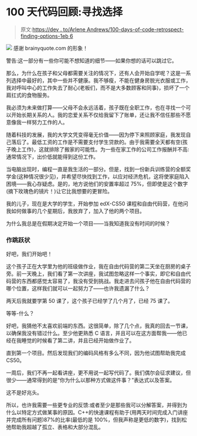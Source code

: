 # 100 天代码回顾:寻找选择

> 原文:[https://dev . to/Arlene Andrews/100-days-of-code-retrospect-finding-options-1eb 6](https://dev.to/arleneandrews/100-days-of-code-retrospective-finding-options-1eb6)

[![](../Images/d95644d52f249f0ebe7f775172b8fc5a.png)](https://www.brainyquote.com/photos_tr/en/p/plato/118809/plato1-2x.jpg) 
感谢 brainyquote.com 的形象！

警告:这一部分有一些你可能不想知道的细节——如果你想的话可以跳过它。

那么，为什么在孩子和父母都需要关注的情况下，还有人会开始自学呢？这是一系列选择中最好的，其中一些并不健康。我不够瘦，不能在健身房脱光衣服或工作，我对呼叫中心的工作失去了耐心(老板们，而不是大多数顾客和同事)，损坏了一个肩扛式的食物服务。

我必须为未来做打算——父母不会永远活着，孩子既在全职工作，也在寻找一个可以开始长期关系的人。我的恋爱关系不仅给我留下了账单，还让我不信任那些不愿意像我一样努力工作的人。

随着科技的发展，我的大学文凭变得毫无价值——因为停下来照顾家庭，我发现自己落后了。最低工资的工作是不需要支付学生贷款的。由于我需要全天都有空(孩子晚上工作)，这就排除了搬家的可能性。为一些在家工作的公司工作报酬并不高:通常情况下，出价低就能得到这份工作。

当电脑出现时，编程一直是我生活的一部分。但是，找到一份新兵训练营的全额奖学金(这种情况很少见)，并希望尽快找到工作，以应对经济危机，这将使家庭陷入困境——我心存疑虑。是的，地方说他们的安置率超过 75%，但即使是这个数字(摘下玫瑰色的镜片！)让它比我想要的更冒险。

我的儿子，现在是大学的学生，开始参加 edX-CS50 课程和自由代码营，在他问我如何做事的几个星期后，我放弃了，加入了他的两个项目。

为什么我总是在假期决定开始一个项目——当我知道我没有时间的时候？

### 作跳跃状

好吧，我们开始吧！

这个孩子正在大学里为他的班级做作业，我在自由代码营的第二天坐在厨房的桌子旁。前一天晚上，我们看了第一次讲座，我试图忽略这样一个事实，即它和自由代码营的东西都感觉太容易了，我没有受到挑战。我走进去问孩子他在自由代码营的哪个位置，这样我们就可以一起努力了——也许我遗漏了什么？

两天后我就要学第 50 课了，这个孩子已经学了几个月了，已经 75 课了。

等等-什么？

好吧，我猜他不太喜欢前端的东西。这很简单，除了几个点，我真的回去一节课，以确保我没有错过什么。至少他更熟悉 C 语言，并且可以在这方面帮我——他已经在我睡觉的时候看了第二讲，并且已经开始做作业了。

直到第一个项目。然后发现我们的编码风格有多么不同，因为他试图帮助我完成 CS50。

一周后，我们不再一起看讲座，更不用说一起写代码了。我们偶尔会征求建议，但很少——通常得到的是“你为什么以那种方式做这件事？”表达式以及答案。

这不是好兆头。

所以，也许我需要一些更专业的反馈:或者至少是那些我可以分解答案，并得到为什么以特定方式做某事的原因。C++的快速课程有助于(用两天时间完成入门讲座并完成所有问题)87%的比率(最低的是 100%，但我声称是更低的数字)，找到松弛帮助我超越了孤立、表格和大部分混乱。